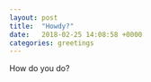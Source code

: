 ```yaml
---
layout: post
title:  "Howdy?"
date:   2018-02-25 14:08:58 +0000
categories: greetings
---
```


How do you do?